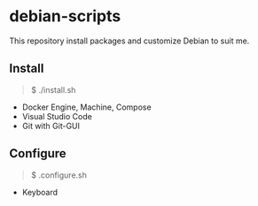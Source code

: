 # debian-scripts

This repository install packages and customize Debian to suit me.

## Install
> $ ./install.sh

- Docker Engine, Machine, Compose
- Visual Studio Code
- Git with Git-GUI

## Configure
> $ .configure.sh

- Keyboard